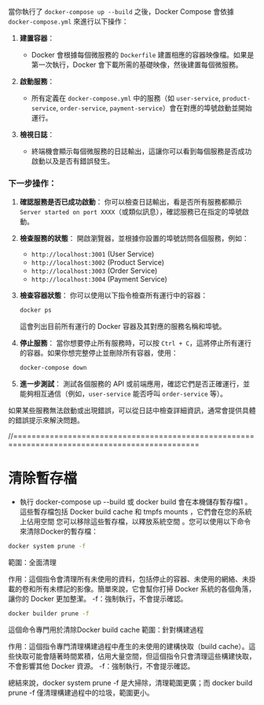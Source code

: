 當你執行了 `docker-compose up --build` 之後，Docker Compose 會依據 `docker-compose.yml` 來進行以下操作：

1. **建置容器**：
   - Docker 會根據每個微服務的 `Dockerfile` 建置相應的容器映像檔。如果是第一次執行，Docker 會下載所需的基礎映像，然後建置每個微服務。
   
2. **啟動服務**：
   - 所有定義在 `docker-compose.yml` 中的服務（如 `user-service`, `product-service`, `order-service`, `payment-service`）會在對應的埠號啟動並開始運行。
   
3. **檢視日誌**：
   - 終端機會顯示每個微服務的日誌輸出，這讓你可以看到每個服務是否成功啟動以及是否有錯誤發生。

### 下一步操作：

1. **確認服務是否已成功啟動**：
   你可以檢查日誌輸出，看是否所有服務都顯示 `Server started on port XXXX`（或類似訊息），確認服務已在指定的埠號啟動。

2. **檢查服務的狀態**：
   開啟瀏覽器，並根據你設置的埠號訪問各個服務，例如：
   - `http://localhost:3001` (User Service)
   - `http://localhost:3002` (Product Service)
   - `http://localhost:3003` (Order Service)
   - `http://localhost:3004` (Payment Service)

3. **檢查容器狀態**：
   你可以使用以下指令檢查所有運行中的容器：
   ```bash
   docker ps
   ```
   這會列出目前所有運行的 Docker 容器及其對應的服務名稱和埠號。

4. **停止服務**：
   當你想要停止所有服務時，可以按 `Ctrl + C`，這將停止所有運行的容器。如果你想完整停止並刪除所有容器，使用：
   ```bash
   docker-compose down
   ```

5. **進一步測試**：
   測試各個服務的 API 或前端應用，確認它們是否正確運行，並能夠相互通信（例如，`user-service` 能否呼叫 `order-service` 等）。

如果某些服務無法啟動或出現錯誤，可以從日誌中檢查詳細資訊，通常會提供具體的錯誤提示來解決問題。


//===============================================================================================
# 清除暫存檔

- 執行 docker-compose up --build 或 docker build 會在本機儲存暫存檔1
。這些暫存檔包括 Docker build cache 和 tmpfs mounts
，它們會在您的系統上佔用空間
您可以移除這些暫存檔，以釋放系統空間
。您可以使用以下命令來清除Docker的暫存檔：

```sh
docker system prune -f
```
範圍：全面清理

作用：這個指令會清理所有未使用的資料，包括停止的容器、未使用的網絡、未掛載的卷和所有未標記的影像。簡單來說，它會幫你打掃 Docker 系統的各個角落，讓你的 Docker 更加整潔。
-f：強制執行，不會提示確認。

```sh
docker builder prune -f
```
這個命令專門用於清除Docker build cache
範圍：針對構建過程

作用：這個指令專門清理構建過程中產生的未使用的建構快取（build cache）。這些快取可能會隨著時間累積，佔用大量空間，但這個指令只會清理這些構建快取，不會影響其他 Docker 資源。
-f：強制執行，不會提示確認。

總結來說，docker system prune -f 是大掃除，清理範圍更廣；而 docker build prune -f 僅清理構建過程中的垃圾，範圍更小。